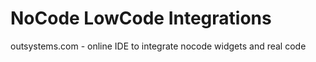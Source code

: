 # NoCode LowCode Integrations

outsystems.com - online IDE to integrate nocode widgets and real code



